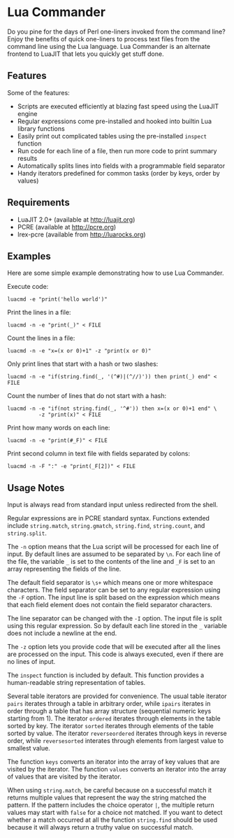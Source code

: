# Lua Commander

Do you pine for the days of Perl one-liners invoked from the command line?
Enjoy the benefits of quick one-liners to process text files from the
command line using the Lua language. Lua Commander is an alternate frontend
to LuaJIT that lets you quickly get stuff done.

## Features

Some of the features:
* Scripts are executed efficiently at blazing fast speed using the LuaJIT engine
* Regular expressions come pre-installed and hooked into builtin Lua library functions
* Easily print out complicated tables using the pre-installed `inspect` function
* Run code for each line of a file, then run more code to print summary results
* Automatically splits lines into fields with a programmable field separator
* Handy iterators predefined for common tasks (order by keys, order by values)

## Requirements

* LuaJIT 2.0+ (available at http://luajit.org)
* PCRE (available at http://pcre.org)
* lrex-pcre (available from http://luarocks.org)

## Examples

Here are some simple example demonstrating how to use Lua Commander.

Execute code:
```
luacmd -e "print('hello world')"
```

Print the lines in a file:
```
luacmd -n -e "print(_)" < FILE
```

Count the lines in a file:
```
luacmd -n -e "x=(x or 0)+1" -z "print(x or 0)"
```

Only print lines that start with a hash or two slashes:
```
luacmd -n -e "if(string.find(_, '(^#)|(^//)')) then print(_) end" < FILE
```

Count the number of lines that do not start with a hash:
```
luacmd -n -e "if(not string.find(_, '^#')) then x=(x or 0)+1 end" \
          -z "print(x)" < FILE
```

Print how many words on each line:
```
luacmd -n -e "print(#_F)" < FILE
```

Print second column in text file with fields separated by colons:
```
luacmd -n -F ":" -e "print(_F[2])" < FILE
```

## Usage Notes

Input is always read from standard input unless redirected from the shell.

Regular expressions are in PCRE standard syntax. Functions extended include
`string.match`, `string.gmatch`, `string.find`, `string.count`, and `string.split`.

The `-n` option means that the Lua script will be processed for each line
of input. By default lines are assumed to be separated by `\n`. For each
line of the file, the variable `_` is set to the contents of the line
and `_F` is set to an array representing the fields of the line.

The default field separator is `\s+` which means one or more whitespace
characters.
The field separator can be set to any regular expression using the `-F`
option. The input line is split based on the expression which means that
each field element does not contain the field separator characters.

The line separator can be changed with the `-I` option. The input
file is split using this regular expression. So by default each line
stored in the `_` variable does not include a newline at the end.

The `-z` option lets you provide code that will be executed after all the
lines are processed on the input. This code is always executed, even if
there are no lines of input.

The `inspect` function is included by default. This function provides
a human-readable string representation of tables.

Several table iterators are provided for convenience. The usual table iterator
`pairs` iterates through a table in arbitrary order, while `ipairs`
iterates in order through a table that has array structure (sequential numeric keys
starting from 1). The iterator `ordered` iterates through elements in the table
sorted by key. The iterator `sorted` iterates through elements of the table sorted by
value. The iterator `reverseordered` iterates through keys in reverse order, while
`reversesorted` interates through elements from largest value to smallest value.

The function `keys` converts an iterator into the array of key
values that are visited by the iterator. The function `values` converts an iterator
into the array of values that are visited by the iterator.

When using `string.match`, be careful because on a successful match
it returns multiple values that represent the way the string matched
the pattern. If the pattern includes the choice operator `|`, the multiple
return values may start with `false` for a choice not matched. If you
want to detect whether a match occurred at all the function `string.find` should
be used because it will always return a truthy value on successful match.

